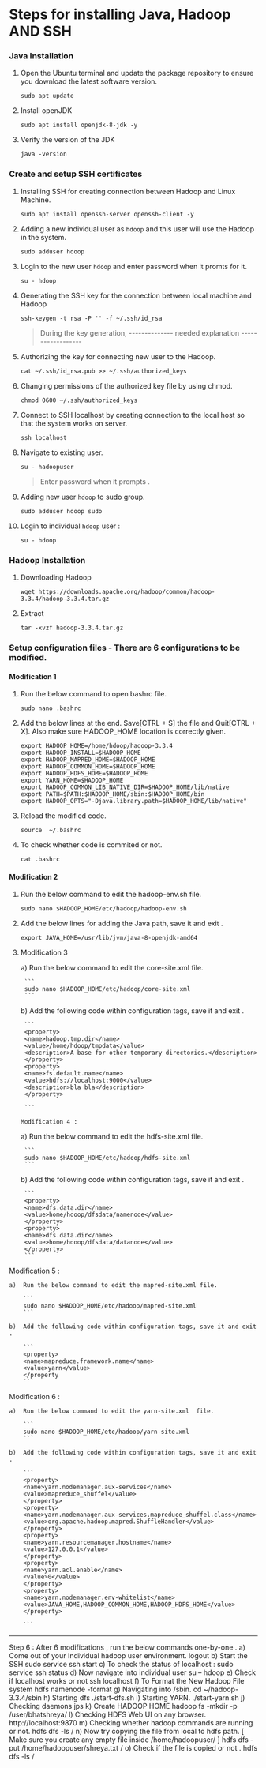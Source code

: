 #    Steps for installing Java, Hadoop AND SSH

###    Java Installation 

1. Open the Ubuntu terminal and update the package repository to ensure you download the latest software version.

    ```
    sudo apt update  
    ```
     
 2. Install openJDK
 
    ```
    sudo apt install openjdk-8-jdk -y
    ```
    
 3. Verify the version of the JDK
 
    ```
    java -version    
    ```
 
###    Create and setup SSH certificates

1. Installing SSH for creating connection between Hadoop and Linux Machine.

    ```
    sudo apt install openssh-server openssh-client -y  
    ```

2. Adding a new individual user as `hdoop` and this user will use the Hadoop in the system.

    ```
   sudo adduser hdoop 
    ```

3. Login to the new user `hdoop` and enter password when it promts for it.

    ```
    su - hdoop
    ```

4. Generating the SSH key for the connection between local machine and Hadoop

    ```
    ssh-keygen -t rsa -P '' -f ~/.ssh/id_rsa
    ```
    
    > During the key generation, --------------  needed explanation ------------------

5. Authorizing the key for connecting new user to the Hadoop.

    ```
    cat ~/.ssh/id_rsa.pub >> ~/.ssh/authorized_keys
    ```
    
6. Changing permissions of the authorized key file by using chmod.

    ```
    chmod 0600 ~/.ssh/authorized_keys
    ```
    
7. Connect to SSH localhost by creating connection to the local host so that the system works on server.

    ```
    ssh localhost
    ```

8. Navigate to existing user.

    ```
    su - hadoopuser  
    ```
    
    > Enter password when it prompts .
    
9. Adding new user `hdoop` to sudo group.

    ```
    sudo adduser hdoop sudo
    ```
    
10. Login to individual `hdoop` user :  

    ```
    su - hdoop
    ```

    
### Hadoop Installation

1. Downloading Hadoop

    ```
    wget https://downloads.apache.org/hadoop/common/hadoop-3.3.4/hadoop-3.3.4.tar.gz 
    ```
    
2. Extract 

    ```
    tar -xvzf hadoop-3.3.4.tar.gz 
    ```
    
### Setup configuration files - There are 6 configurations to be modified.


#### Modification 1 
  
 1. Run the below command to open bashrc file.
           
    ```
    sudo nano .bashrc
    ```
       
 2. Add the below lines at the end. Save[CTRL + S] the file and Quit[CTRL + X]. Also make sure HADOOP_HOME location is correctly given.
	
     ```
     export HADOOP_HOME=/home/hdoop/hadoop-3.3.4
     export HADOOP_INSTALL=$HADOOP_HOME
     export HADOOP_MAPRED_HOME=$HADOOP_HOME
     export HADOOP_COMMON_HOME=$HADOOP_HOME
     export HADOOP_HDFS_HOME=$HADOOP_HOME
     export YARN_HOME=$HADOOP_HOME
     export HADOOP_COMMON_LIB_NATIVE_DIR=$HADOOP_HOME/lib/native
     export PATH=$PATH:$HADOOP_HOME/sbin:$HADOOP_HOME/bin
     export HADOOP_OPTS="-Djava.library.path=$HADOOP_HOME/lib/native"
     ```
	
 3. Reload the modified code.
	
     ```
     source  ~/.bashrc 
     ```
	       
 4. To check whether code is commited or not.
	  
     ```
     cat .bashrc
     ```
     	
#### Modification 2

 1. Run the below command to edit the hadoop-env.sh file.

     ```
     sudo nano $HADOOP_HOME/etc/hadoop/hadoop-env.sh
     ```
	
 2. Add the below lines for adding the Java path, save it and exit .
	
     ```
     export JAVA_HOME=/usr/lib/jvm/java-8-openjdk-amd64
     ```
	
3. Modification 3 

	a)  Run the below command to edit the core-site.xml file. 

		```
		sudo nano $HADOOP_HOME/etc/hadoop/core-site.xml
		```
		
	b)  Add the following code within configuration tags, save it and exit .	
	
		```
		<property>
		<name>hadoop.tmp.dir</name>
		<value>/home/hdoop/tmpdata</value>
		<description>A base for other temporary directories.</description>
		</property>
		<property>
		<name>fs.default.name</name>
		<value>hdfs://localhost:9000</value>
		<description>bla bla</description>
		</property>

		```
																				Modification 4 :
																				
	a)  Run the below command to edit the hdfs-site.xml file. 
	
		```
		sudo nano $HADOOP_HOME/etc/hadoop/hdfs-site.xml
		```
		
	b)  Add the following code within configuration tags, save it and exit .
		
		```
		<property>
		<name>dfs.data.dir</name>
		<value>home/hdoop/dfsdata/namenode</value>
		</property>
		<property>
		<name>dfs.data.dir</name>
		<value>home/hdoop/dfsdata/datanode</value>
		</property>
		```
		
Modification 5 :

	a)  Run the below command to edit the mapred-site.xml file. 
	
		```
		sudo nano $HADOOP_HOME/etc/hadoop/mapred-site.xml
		```
		
	b)  Add the following code within configuration tags, save it and exit .
		
		```
		<property>
		<name>mapreduce.framework.name</name>
		<value>yarn</value>
		</property
		```
		
Modification 6 :

	a)  Run the below command to edit the yarn-site.xml  file. 
	
		```
		sudo nano $HADOOP_HOME/etc/hadoop/yarn-site.xml
		```
		
	b)  Add the following code within configuration tags, save it and exit .
		
		```		
		<property>
		<name>yarn.nodemanager.aux-services</name>
		<value>mapreduce_shuffel</value>
		</property>
		<property>
		<name>yarn.nodemanager.aux-services.mapreduce_shuffel.class</name>
		<value>org.apache.hadoop.mapred.ShuffleHandler</value>
		</property>
		<property>
		<name>yarn.resourcemanager.hostname</name>
		<value>127.0.0.1</value>
		</property>
		<property>
		<name>yarn.acl.enable</name>
		<value>0</value>
		</property>
		<property>
		<name>yarn.nodemanager.env-whitelist</name>
		<value>JAVA_HOME,HADOOP_COMMON_HOME,HADOOP_HDFS_HOME</value>
		</property>

		```



---------------------------------------------------------------------------------------------------------------------------












Step 6 : After  6  modifications , run the below commands one-by-one .
a)	Come out of your Individual hadoop user environment.
logout
b)	Start the SSH 
sudo service ssh start 
c)	To check the status of localhost :
sudo service ssh status
d)	Now navigate into individual user
su – hdoop
e)	Check if localhost works or not
ssh localhost 
f)	To Format the New Hadoop File system
hdfs namenode -format
g)	Navigating into /sbin.
cd ~/hadoop-3.3.4/sbin
h)	Starting dfs
./start-dfs.sh
i)	Starting YARN.
./start-yarn.sh
j)	Checking daemons
jps
k)	Create HADOOP HOME
hadoop fs -mkdir -p /user/bhatshreya/
l)	Checking HDFS Web UI on any browser.
http://localhost:9870
m)	Checking whether hadoop commands are running or not.
hdfs dfs -ls /
n)	Now try copying the file from local to hdfs path. [ Make sure you create any empty file inside /home/hadoopuser/ ]
hdfs dfs -put /home/hadoopuser/shreya.txt / 
o)	Check if the file is copied or not .
hdfs dfs -ls /



    
    
    
    
    
    
    
    
    
    
    
    
    
    
    
    
    
    
    
    
    
    
    
  
 
 
